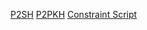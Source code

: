 <!-- TITLE: Glossary -->

[P2SH](/glossary/p2sh)
[P2PKH](/glossary/p2pkh)
[Constraint Script](/glossary/constraint_script)
